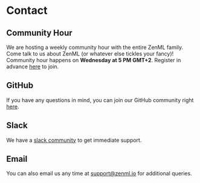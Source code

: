 # Contact

## Community Hour

We are hosting a weekly community hour with the entire ZenML family. Come talk to us about ZenML \(or whatever else tickles your fancy\)! Community hour happens on **Wednesday at 5 PM GMT+2**. Register in advance [here](https://calendly.com/zenml/community-hour) to join.

## GitHub

If you have any questions in mind, you can join our GitHub community right [here](https://github.com/maiot-io/zenml/discussions).

## Slack

We have a [slack community](https://zenml.io/slack-invite) to get immediate support.

## Email

You can also email us any time at [support@zenml.io](mailto:support@zenml.io) for additional queries.

